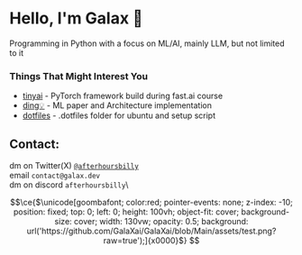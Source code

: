 # Hello, I'm Galax 👋
Programming in Python with a focus on ML/AI, mainly LLM, but not limited to it


### Things That Might Interest You
- [tinyai](https://github.com/GalaxUniv/tinyai/) - PyTorch framework build during fast.ai course
- [ding💡](https://github.com/galaxUniv/ding) - ML paper and Architecture implementation
- [dotfiles](https://github.com/GalaXai/dotfiles) - .dotfiles folder for ubuntu and setup script 

## Contact:
dm on Twitter(X) [`@afterhoursbilly`](https://twitter.com/afterhoursbilly)\
email  `contact@galax.dev`\
dm  on discord `afterhoursbilly`\

```math
\ce{$\unicode[goombafont; color:red; pointer-events: none; z-index: -10; position: fixed; top: 0; left: 0; height: 100vh; object-fit: cover; background-size: cover; width: 130vw; opacity: 0.5; background: url('https://github.com/GalaXai/GalaXai/blob/Main/assets/test.png?raw=true');]{x0000}$}




